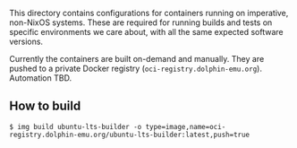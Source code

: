 This directory contains configurations for containers running on imperative,
non-NixOS systems. These are required for running builds and tests on specific
environments we care about, with all the same expected software versions.

Currently the containers are built on-demand and manually. They are pushed to a
private Docker registry (`oci-registry.dolphin-emu.org`). Automation TBD.

## How to build

```shell
$ img build ubuntu-lts-builder -o type=image,name=oci-registry.dolphin-emu.org/ubuntu-lts-builder:latest,push=true
```
